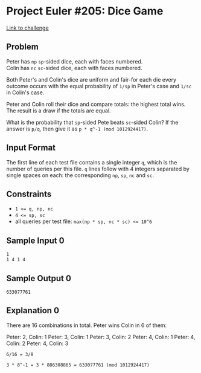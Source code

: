 # Project Euler #205: Dice Game
[Link to challenge](https://www.hackerrank.com/contests/projecteuler/challenges/euler205)

## Problem
Peter has `np` `sp`-sided dice, each with faces numbered.  
Colin has `nc` `sc`-sided dice, each with faces numbered.

Both Peter's and Colin's dice are uniform and fair-for each die every outcome 
occurs with the equal probability of `1/sp` in Peter's case and `1/sc` in Colin's 
case.

Peter and Colin roll their dice and compare totals: the highest total wins. 
The result is a draw if the totals are equal.

What is the probability that `sp`-sided Pete beats `sc`-sided Colin? If the 
answer is `p/q`, then give it as `p * q^-1 (mod 1012924417)`.

## Input Format

The first line of each test file contains a single integer `q`, which is the 
number of queries per this file. `q` lines follow with 4 integers separated by
single spaces on each: the corresponding `np`, `sp`, `nc` and `sc`.

## Constraints
* `1 <= q, np, nc`
* `4 <= sp, sc`
* all queries per test file: `max(np * sp, nc * sc) <= 10^6`

## Sample Input 0

```
1
1 4 1 4
```

## Sample Output 0
```
633077761
```
## Explanation 0

There are 16 combinations in total. Peter wins Colin in 6 of them:

Peter: 2, Colin: 1
Peter: 3, Colin: 1
Peter: 3, Colin: 2
Peter: 4, Colin: 1
Peter: 4, Colin: 2
Peter: 4, Colin: 3

`6/16 = 3/8`

`3 * 8^-1 = 3 * 886308865 = 633077761 (mod 1012924417)`



